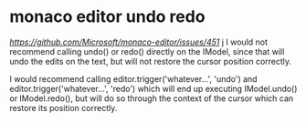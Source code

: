 # monaco editor undo redo
*https://github.com/Microsoft/monaco-editor/issues/451*
 j
I would not recommend calling undo() or redo() directly on the IModel, since that will undo the edits on the text, but will not restore the cursor position correctly.

I would recommend calling editor.trigger('whatever...', 'undo') and editor.trigger('whatever...', 'redo') which will end up executing IModel.undo() or IModel.redo(), but will do so through the context of the cursor which can restore its position correctly.
